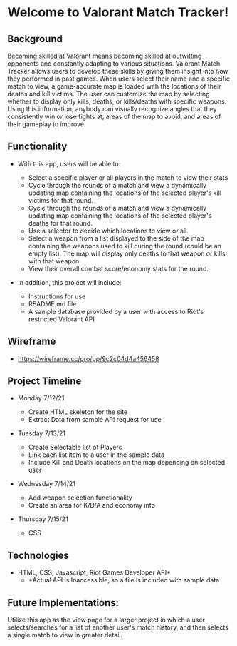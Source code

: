 # Welcome to Valorant Match Tracker!

## Background

Becoming skilled at Valorant means becoming skilled at outwitting opponents and constantly adapting to various situations. Valorant Match Tracker allows users to develop these skills by giving them insight into how they performed in past games. When users select their name and a specific match to view, a game-accurate map is loaded with the locations of their deaths and kill victims. The user can customize the map by selecting whether to display only kills, deaths, or kills/deaths with specific weapons. Using this information, anybody can visually recognize angles that they consistently win or lose fights at, areas of the map to avoid, and areas of their gameplay to improve.

## Functionality

* With this app, users will be able to:
    + Select a specific player or all players in the match to view their stats
    + Cycle through the rounds of a match and view a dynamically updating map containing the locations of the selected player's kill victims for that round.
    + Cycle through the rounds of a match and view a dynamically updating map containing the locations of the selected player's deaths for that round.
    + Use a selector to decide which locations to view or all.
    + Select a weapon from a list displayed to the side of the map containing the weapons used to kill during the round (could be an empty list). The map will display only deaths to that weapon or kills with that weapon.
    + View their overall combat score/economy stats for the round.

* In addition, this project will include:
    + Instructions for use
    + README.md file
    + A sample database provided by a user with access to Riot's restricted Valorant API

## Wireframe

* https://wireframe.cc/pro/pp/9c2c04d4a456458

## Project Timeline

* Monday 7/12/21
    + Create HTML skeleton for the site
    + Extract Data from sample API request for use

* Tuesday 7/13/21
    + Create Selectable list of Players
    + Link each list item to a user in the sample data
    + Include Kill and Death locations on the map depending on selected user

* Wednesday 7/14/21
    + Add weapon selection functionality
    + Create an area for K/D/A and economy info

* Thursday 7/15/21
    + CSS

## Technologies

* HTML, CSS, Javascript, Riot Games Developer API*
    + *Actual API is Inaccessible, so a file is included with sample data

## Future Implementations:

Utilize this app as the view page for a larger project in which a user selects/searches for a list of another user's match history, and then selects a single match to view in greater detail.